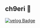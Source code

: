 ## ch9eri 🍒

[![velog Badge](https://img.shields.io/badge/velog-1CD232?style=flat&logo=velog&logoColor=white)](https://velog.io/@ch9eri)

